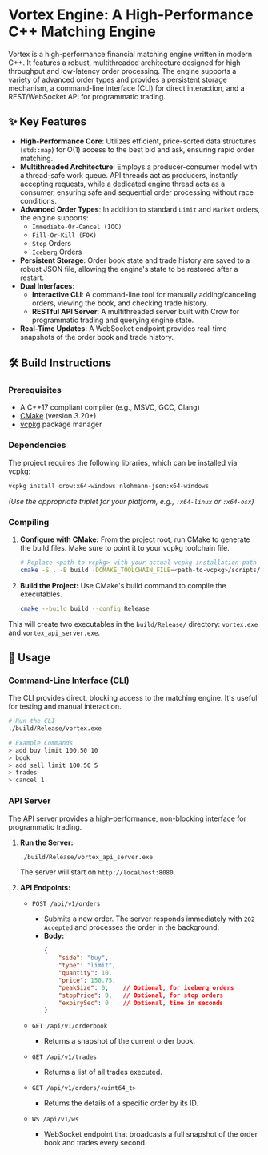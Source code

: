 # Vortex Engine: A High-Performance C++ Matching Engine

Vortex is a high-performance financial matching engine written in modern C++. It features a robust, multithreaded architecture designed for high throughput and low-latency order processing. The engine supports a variety of advanced order types and provides a persistent storage mechanism, a command-line interface (CLI) for direct interaction, and a REST/WebSocket API for programmatic trading.

## ✨ Key Features

* **High-Performance Core**: Utilizes efficient, price-sorted data structures (`std::map`) for O(1) access to the best bid and ask, ensuring rapid order matching.
* **Multithreaded Architecture**: Employs a producer-consumer model with a thread-safe work queue. API threads act as producers, instantly accepting requests, while a dedicated engine thread acts as a consumer, ensuring safe and sequential order processing without race conditions.
* **Advanced Order Types**: In addition to standard `Limit` and `Market` orders, the engine supports:
    * `Immediate-Or-Cancel (IOC)`
    * `Fill-Or-Kill (FOK)`
    * `Stop` Orders
    * `Iceberg` Orders
* **Persistent Storage**: Order book state and trade history are saved to a robust JSON file, allowing the engine's state to be restored after a restart.
* **Dual Interfaces**:
    * **Interactive CLI**: A command-line tool for manually adding/canceling orders, viewing the book, and checking trade history.
    * **RESTful API Server**: A multithreaded server built with Crow for programmatic trading and querying engine state.
* **Real-Time Updates**: A WebSocket endpoint provides real-time snapshots of the order book and trade history.

## 🛠️ Build Instructions

### Prerequisites

* A C++17 compliant compiler (e.g., MSVC, GCC, Clang)
* [CMake](https://cmake.org/download/) (version 3.20+)
* [vcpkg](https://github.com/microsoft/vcpkg) package manager

### Dependencies

The project requires the following libraries, which can be installed via vcpkg:

```sh
vcpkg install crow:x64-windows nlohmann-json:x64-windows
```
*(Use the appropriate triplet for your platform, e.g., `:x64-linux` or `:x64-osx`)*

### Compiling

1.  **Configure with CMake:**
    From the project root, run CMake to generate the build files. Make sure to point it to your vcpkg toolchain file.

    ```sh
    # Replace <path-to-vcpkg> with your actual vcpkg installation path
    cmake -S . -B build -DCMAKE_TOOLCHAIN_FILE=<path-to-vcpkg>/scripts/buildsystems/vcpkg.cmake
    ```

2.  **Build the Project:**
    Use CMake's build command to compile the executables.

    ```sh
    cmake --build build --config Release
    ```

This will create two executables in the `build/Release/` directory: `vortex.exe` and `vortex_api_server.exe`.

## 🚀 Usage

### Command-Line Interface (CLI)

The CLI provides direct, blocking access to the matching engine. It's useful for testing and manual interaction.

```sh
# Run the CLI
./build/Release/vortex.exe

# Example Commands
> add buy limit 100.50 10
> book
> add sell limit 100.50 5
> trades
> cancel 1
```

### API Server

The API server provides a high-performance, non-blocking interface for programmatic trading.

1.  **Run the Server:**
    ```sh
    ./build/Release/vortex_api_server.exe
    ```
    The server will start on `http://localhost:8080`.

2.  **API Endpoints:**

    * `POST /api/v1/orders`
        * Submits a new order. The server responds immediately with `202 Accepted` and processes the order in the background.
        * **Body:**
            ```json
            {
                "side": "buy",
                "type": "limit",
                "quantity": 10,
                "price": 150.75,
                "peakSize": 0,    // Optional, for iceberg orders
                "stopPrice": 0,   // Optional, for stop orders
                "expirySec": 0    // Optional, time in seconds
            }
            ```

    * `GET /api/v1/orderbook`
        * Returns a snapshot of the current order book.

    * `GET /api/v1/trades`
        * Returns a list of all trades executed.

    * `GET /api/v1/orders/<uint64_t>`
        * Returns the details of a specific order by its ID.

    * `WS /api/v1/ws`
        * WebSocket endpoint that broadcasts a full snapshot of the order book and trades every second.